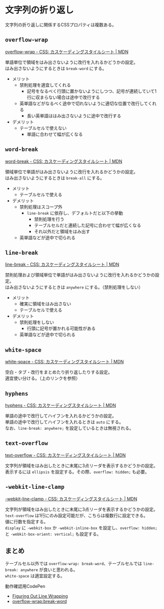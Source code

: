 # 文字列の折り返し

文字列の折り返しに関係するCSSプロパティは複数ある。


## `overflow-wrap`

[overflow-wrap - CSS: カスケーディングスタイルシート | MDN](https://developer.mozilla.org/ja/docs/Web/CSS/overflow-wrap)

単語単位で領域をはみ出さないように改行を入れるかどうかの設定。  
はみ出さないようにするときは `break-word` にする。

- メリット
    - 禁則処理を適宜してくれる
        - 記号をなるべく行頭に置かないようにしつつ、記号が連続していて1行に収まらない場合は途中で改行する
    - 英単語などがなるべく途中で切れないように適切な位置で改行してくれる
        - 長い英単語ははみ出さないように途中で改行する
- デメリット
    - テーブルセルで使えない
        - 単語に合わせて幅が広くなる


## `word-break`

[word-break - CSS: カスケーディングスタイルシート | MDN](https://developer.mozilla.org/ja/docs/Web/CSS/word-break)

領域単位で単語がはみ出さないように改行を入れるかどうかの設定。  
はみ出さないようにするときは `break-all` にする。

- メリット
    - テーブルセルで使える
- デメリット
    - 禁則処理はスコープ外
        - `line-break` に依存し、デフォルトだと以下の挙動
            - 禁則処理を行う
            - テーブルセルだと連続した記号に合わせて幅が広くなる
            - それ以外だと領域をはみ出す
    - 英単語などが途中で切られる


## `line-break`

[line-break - CSS: カスケーディングスタイルシート | MDN](https://developer.mozilla.org/ja/docs/Web/CSS/line-break)

禁則処理および領域単位で単語がはみ出さないように改行を入れるかどうかの設定。  
はみ出さないようにするときは `anywhere` にする。（禁則処理をしない）

- メリット
    - 確実に領域をはみ出さない
    - テーブルセルで使える
- デメリット
    - 禁則処理をしない
        - 行頭に記号が置かれる可能性がある
    - 英単語などが途中で切られる


## `white-space`

[white-space - CSS: カスケーディングスタイルシート | MDN](https://developer.mozilla.org/ja/docs/Web/CSS/white-space)

空白・タブ・改行をまとめたり折り返したりする設定。  
適宜使い分ける。（上のリンクを参照）


## `hyphens`

[hyphens - CSS: カスケーディングスタイルシート | MDN](https://developer.mozilla.org/ja/docs/Web/CSS/hyphens)

単語の途中で改行してハイフンを入れるかどうかの設定。  
単語の途中で改行してハイフンを入れるときは `auto` にする。  
なお、`line-break: anywhere;` を設定しているときは無視される。


## `text-overflow`

[text-overflow - CSS: カスケーディングスタイルシート | MDN](https://developer.mozilla.org/ja/docs/Web/CSS/text-overflow)

文字列が領域をはみ出したときに末尾に3点リーダを表示するかどうかの設定。  
表示するには `ellipsis` を設定する。その際、`overflow: hidden;` も必要。


## `-webkit-line-clamp`

[-webkit-line-clamp - CSS: カスケーディングスタイルシート | MDN](https://developer.mozilla.org/ja/docs/Web/CSS/-webkit-line-clamp)

文字列が領域をはみ出したときに末尾に3点リーダを表示するかどうかの設定。  
`text-overflow` は1行にのみ設定可能だが、こちらは複数行に設定できる。  
値に行数を指定する。  
`display` に `-webkit-box` か `-webkit-inline-box` を設定し、`overflow: hidden;` と `-webkit-box-orient: vertical;` も設定する。


## まとめ

テーブルセル以外では `overflow-wrap: break-word`、テーブルセルでは `line-break: anywhere` が良いと思われる。  
`white-space` は適宜設定する。

動作確認用CodePen

- [Figuring Out Line Wrapping](https://codepen.io/chriscoyier/pen/qoLLpN)
- [overflow-wrap:break-word](https://codepen.io/nikujyaga/pen/QWKQreX)

